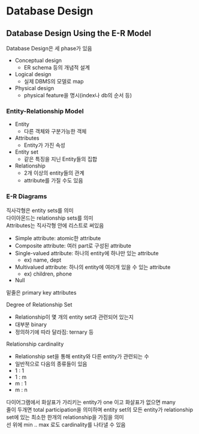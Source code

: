 # Database Design
## Database Design Using the E-R Model
Database Design은 세 phase가 있음
- Conceptual design
    - ER schema 등의 개념적 설계
- Logical design
    - 실제 DBMS의 모델로 map
- Physical design
    - physical feature을 명시(index나 db의 순서 등)
### Entity-Relationship Model
- Entity
    - 다른 객체와 구분가능한 객체
- Attributes
    - Entity가 가진 속성
- Entity set
    - 같은 특징을 지닌 Entity들의 집합
- Relationship
    - 2개 이상의 entity들의 관계
    - attribute를 가질 수도 있음
### E-R Diagrams
직사각형은 entity sets를 의미  
다이아몬드는 relationship sets를 의미  
Attributes는 직사각형 안에 리스트로 써있음  
- Simple attribute: atomic한 attribute
- Composite attribute: 여러 part로 구성된 attribute
- Single-valued attribute: 하나의 entity에 하나만 있는 attribute
    - ex) name, dept
- Multivalued attribute: 하나의 entity에 여러개 있을 수 있는 attribute
    - ex) children, phone
- Null

밑줄은 primary key attributes  

Degree of Relationship Set
- Relationship이 몇 개의 entity set과 관련되어 있는지
- 대부분 binary
- 정의하기에 따라 달라짐: ternary 등  

Relationship cardinality
- Relationship set을 통해 entity와 다른 entity가 관련되는 수
- 일반적으로 다음의 종류들이 있음
- 1 : 1
- 1 : m
- m : 1
- m : n

다이어그램에서 화살표가 가리키는 entity가 one 이고 화살표가 없으면 many  
줄이 두개면 total participation을 의미하며 entity set의 모든 entity가 relationship set에 있는 최소한 한개의 relationship을 가짐을 의미  
선 위에 min .. max 로도 cardinality를 나타낼 수 있음
 